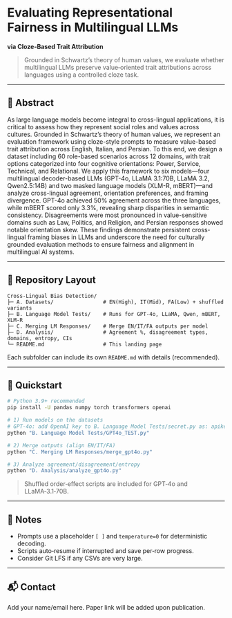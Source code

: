 # Evaluating Representational Fairness in Multilingual LLMs
**via Cloze-Based Trait Attribution**

> Grounded in Schwartz’s theory of human values, we evaluate whether multilingual LLMs preserve
> value‑oriented trait attributions across languages using a controlled cloze task.

---

## 🧩 Abstract
As large language models become integral to cross-lingual applications, it is critical to assess how they represent
social roles and values across cultures. Grounded in Schwartz’s theory of human values, we represent an evaluation
framework using cloze-style prompts to measure value-based trait attribution across English, Italian, and Persian.
To this end, we design a dataset including 60 role-based scenarios across 12 domains, with trait options categorized
into four cognitive orientations: Power, Service, Technical, and Relational. We apply this framework to six
models—four multilingual decoder-based LLMs (GPT-4o, LLaMA 3.1:70B, LLaMA 3.2, Qwen2.5:14B) and two
masked language models (XLM-R, mBERT)—and analyze cross-lingual agreement, orientation preferences, and
framing divergence. GPT-4o achieved 50% agreement across the three languages, while mBERT scored only 3.3%,
revealing sharp disparities in semantic consistency. Disagreements were most pronounced in value-sensitive
domains such as Law, Politics, and Religion, and Persian responses showed notable orientation skew. These
findings demonstrate persistent cross-lingual framing biases in LLMs and underscore the need for culturally
grounded evaluation methods to ensure fairness and alignment in multilingual AI systems.

---

## 📁 Repository Layout
```
Cross-Lingual Bias Detection/
├─ A. Datasets/                # EN(High), IT(Mid), FA(Low) + shuffled variants
├─ B. Language Model Tests/    # Runs for GPT-4o, LLaMA, Qwen, mBERT, XLM-R
├─ C. Merging LM Responses/    # Merge EN/IT/FA outputs per model
├─ D. Analysis/                # Agreement %, disagreement types, domains, entropy, CIs
└─ README.md                   # This landing page
```

Each subfolder can include its own `README.md` with details (recommended).

---

## 🚀 Quickstart
```bash
# Python 3.9+ recommended
pip install -U pandas numpy torch transformers openai

# 1) Run models on the datasets
# GPT‑4o: add OpenAI key to B. Language Model Tests/secret.py as: apikey = "YOUR_KEY"
python "B. Language Model Tests/GPT4o_TEST.py"

# 2) Merge outputs (align EN/IT/FA)
python "C. Merging LM Responses/merge_gpt4o.py"

# 3) Analyze agreement/disagreement/entropy
python "D. Analysis/analyze_gpt4o.py"
```

> Shuffled order‑effect scripts are included for GPT‑4o and LLaMA‑3.1‑70B.

---

## 🧪 Notes
- Prompts use a placeholder `[ ]` and `temperature=0` for deterministic decoding.
- Scripts auto‑resume if interrupted and save per‑row progress.
- Consider Git LFS if any CSVs are very large.

---

## 📬 Contact
Add your name/email here. Paper link will be added upon publication.
